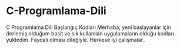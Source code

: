 # C-Programlama-Dili
C Programlama Dili Başlangıç Kodları
Merhaba, yeni başlayanlar için derlemiş olduğum basit ve  sık kullanılan uygulamaların olduğu kodları yükledim. Faydalı olması dileğiyle. Herkese iyi çalışmalar..
